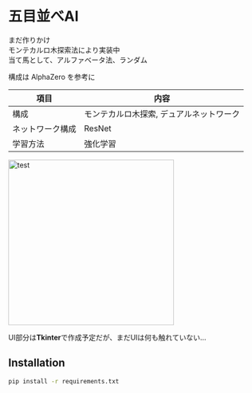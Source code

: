 # 五目並べAI

まだ作りかけ<br>
モンテカルロ木探索法により実装中<br>
当て馬として、アルファベータ法、ランダム<br>

構成は AlphaZero を参考に

| 項目 | 内容 |
| ---- | ---- |
| 構成 | モンテカルロ木探索, デュアルネットワーク |
| ネットワーク構成 | ResNet |
| 学習方法 | 強化学習 |

<img width="332" alt="test" src="https://user-images.githubusercontent.com/77392836/163723609-a09c6190-5b5c-4b55-a187-5716206f035b.png">



UI部分は**Tkinter**で作成予定だが、まだUIは何も触れていない...

## Installation

```sh
pip install -r requirements.txt
```
